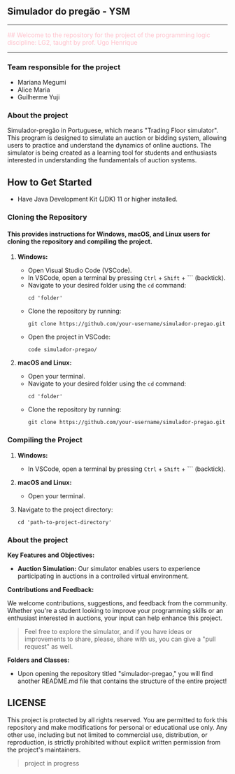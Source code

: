 ## Simulador do pregão - YSM

------------------------------------------------------------------------------------------------------------------

<span style="color: pink;">## Welcome to the repository for the project of the programming logic discipline: LG2, taught by prof. Ugo Henrique</span>

------------------------------------------------------------------------------------------------------------------

### Team responsible for the project
- Mariana Megumi
- Alice Maria 
- Guilherme Yuji

### About the project

Simulador-pregão in Portuguese, which means "Trading Floor simulator". This program is designed to simulate an auction or bidding system, allowing users to practice and understand the dynamics of online auctions. The simulator is being created as a learning tool for students and enthusiasts interested in understanding the fundamentals of auction systems.


## How to Get Started

- Have Java Development Kit (JDK) 11 or higher installed.

### Cloning the Repository

#### This provides instructions for Windows, macOS, and Linux users for cloning the repository and compiling the project. 

1. **Windows:**
   - Open Visual Studio Code (VSCode).
   - In VSCode, open a terminal by pressing `Ctrl` + `Shift` + ``` (backtick).
   - Navigate to your desired folder using the `cd` command:
     ```shell
     cd 'folder'
     ```
   - Clone the repository by running:
     ```shell
     git clone https://github.com/your-username/simulador-pregao.git
     ```
   - Open the project in VSCode:
     ```shell
     code simulador-pregao/
     ```

2. **macOS and Linux:**
   - Open your terminal.
   - Navigate to your desired folder using the `cd` command:
     ```shell
     cd 'folder'
     ```
   - Clone the repository by running:
     ```shell
     git clone https://github.com/your-username/simulador-pregao.git
     ```

### Compiling the Project

1. **Windows:**
   - In VSCode, open a terminal by pressing `Ctrl` + `Shift` + ``` (backtick).

2. **macOS and Linux:**
   - Open your terminal.

3. Navigate to the project directory:
   ```shell
   cd 'path-to-project-directory'

### About the project 

**Key Features and Objectives:**

- **Auction Simulation:** Our simulator enables users to experience participating in auctions in a controlled virtual environment.

**Contributions and Feedback:**

We welcome contributions, suggestions, and feedback from the community. Whether you're a student looking to improve your programming skills or an enthusiast interested in auctions, your input can help enhance this project.

> Feel free to explore the simulator, and if you have ideas or improvements to share, please, share with us, you can give a "pull request" as well.

**Folders and Classes:**

- Upon opening the repository titled "simulador-pregao," you will find another README.md file that contains the structure of the entire project!

## LICENSE
This project is protected by all rights reserved. You are permitted to fork this repository and make modifications for personal or educational use only. Any other use, including but not limited to commercial use, distribution, or reproduction, is strictly prohibited without explicit written permission from the project's maintainers.

> project in progress